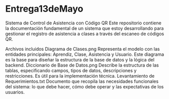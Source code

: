 # Entrega13deMayo
Sistema de Control de Asistencia con Código QR
Este repositorio contiene la documentación fundamental de un sistema que estoy desarrollando para gestionar el registro de asistencia a clases a través del escaneo de códigos QR.

Archivos incluidos
Diagrama de Clases.png Representa el modelo con las entidades principales: Aprendiz, Clase, Asistencia y Usuario. Este diagrama es la base para diseñar la estructura de la base de datos y la lógica del backend. Diccionario de Base de Datos.png Describe la estructura de las tablas, especificando campos, tipos de datos, descripciones y restricciones. Es útil para la implementación técnica. Levantamiento de Requerimientos.txt Documento que recopila las necesidades funcionales del sistema: lo que debe hacer, cómo debe operar y las expectativas de los usuarios.
